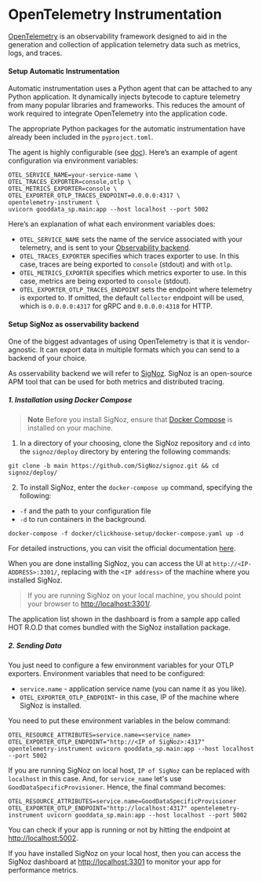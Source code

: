 # OpenTelemetry Instrumentation
 [OpenTelemetry](https://opentelemetry.io/docs/concepts/) is an observability framework designed to aid in the generation and collection of application telemetry data such as metrics, logs, and traces.



#### Setup Automatic Instrumentation
Automatic instrumentation uses a Python agent that can be attached to any Python application. It dynamically injects bytecode to capture telemetry from many popular libraries and frameworks. This reduces the amount of work required to integrate OpenTelemetry into the application code.

The appropriate Python packages for the automatic instrumentation have already been included in the `pyproject.toml`.

The agent is highly configurable (see [doc](https://opentelemetry.io/docs/instrumentation/python/automatic/agent-config/)). Here’s an example of agent configuration via environment variables:
```
OTEL_SERVICE_NAME=your-service-name \
OTEL_TRACES_EXPORTER=console,otlp \
OTEL_METRICS_EXPORTER=console \
OTEL_EXPORTER_OTLP_TRACES_ENDPOINT=0.0.0.0:4317 \
opentelemetry-instrument \
uvicorn gooddata_sp.main:app --host localhost --port 5002
```
Here’s an explanation of what each environment variables does:
- `OTEL_SERVICE_NAME`  sets the name of the service associated with your telemetry, and is sent to your [Observability backend](https://opentelemetry.io/ecosystem/vendors/).
- `OTEL_TRACES_EXPORTER` specifies which traces exporter to use. In this case, traces are being exported to `console` (stdout) and with `otlp`.
- `OTEL_METRICS_EXPORTER` specifies which metrics exporter to use. In this case, metrics are being exported to `console` (stdout).
- `OTEL_EXPORTER_OTLP_TRACES_ENDPOINT` sets the endpoint where telemetry is exported to. If omitted, the default `Collector` endpoint will be used, which is `0.0.0.0:4317` for gRPC and `0.0.0.0:4318` for HTTP.

#### Setup SigNoz as osservability backend
One of the biggest advantages of using OpenTelemetry is that it is vendor-agnostic. It can export data in multiple formats which you can send to a backend of your choice.

As osservability backend we will refer to [SigNoz](https://signoz.io/). SigNoz is an open-source APM tool that can be used for both metrics and distributed tracing.

##### 1. Installation using Docker Compose
> **Note**
Before you install SigNoz, ensure that [Docker Compose](https://docs.docker.com/compose/) is installed on your machine.

1. In a directory of your choosing, clone the SigNoz repository and `cd` into the `signoz/deploy` directory by entering the following commands:
```
git clone -b main https://github.com/SigNoz/signoz.git && cd signoz/deploy/
```
2. To install SigNoz, enter the `docker-compose up` command, specifying the following:
- `-f` and the path to your configuration file
- `-d` to run containers in the background.
```
docker-compose -f docker/clickhouse-setup/docker-compose.yaml up -d
```

For detailed instructions, you can visit the official documentation [here](https://signoz.io/docs/install/docker/?utm_source=blog&utm_medium=fastapi).

When you are done installing SigNoz, you can access the UI at `http://<IP-ADDRESS>:3301/`, replacing <IP-ADDRESS> with the `<IP address>` of the machine where you installed SigNoz.
> If you are running SigNoz on your local machine, you should point your browser to [http://localhost:3301/](http://localhost:3301/).

The application list shown in the dashboard is from a sample app called HOT R.O.D that comes bundled with the SigNoz installation package.
##### 2. Sending Data
You just need to configure a few environment variables for your OTLP exporters. Environment variables that need to be configured:
- `service.name` - application service name (you can name it as you like).
- `OTEL_EXPORTER_OTLP_ENDPOINT`- in this case, IP of the machine where SigNoz is installed.

You need to put these environment variables in the below command:
```
OTEL_RESOURCE_ATTRIBUTES=service.name=<service_name> OTEL_EXPORTER_OTLP_ENDPOINT="http://<IP of SigNoz>:4317" opentelemetry-instrument uvicorn gooddata_sp.main:app --host localhost --port 5002
```
If you are running SigNoz on local host, `IP of SigNoz` can be replaced with `localhost` in this case. And, for `service_name` let's use `GoodDataSpecificProvisioner`. Hence, the final command becomes:
```
OTEL_RESOURCE_ATTRIBUTES=service.name=GoodDataSpecificProvisioner OTEL_EXPORTER_OTLP_ENDPOINT="http://localhost:4317" opentelemetry-instrument uvicorn gooddata_sp.main:app --host localhost --port 5002
```
You can check if your app is running or not by hitting the endpoint at [http://localhost:5002](http://localhost:5002/).

If you have installed SigNoz on your local host, then you can access the SigNoz dashboard at [http://localhost:3301](http://localhost:3301) to monitor your app for performance metrics.
